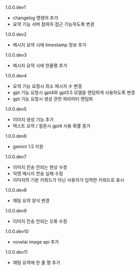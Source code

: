1.0.0.dev1

- changelog 명령어 추가
- 요약 기능 서버 참여자 접근 가능하도록 변경

1.0.0.dev2

- 메시지 요약 시에 timestamp 정보 추가

1.0.0.dev3

- 메시지 요약 시에 한줄평 추가

1.0.0.dev4

- 요약 기능 요청시 최소 메시지 수 변경
- gpt 기능 요청시 gpt4와 gpt3.5 모델을 랜덤하게 사용하도록 변경
- gpt 기능 요청시 생성 관련 파라미터 랜덤화

1.0.0.dev5

- 이미지 생성 기능 추가
- 텍스트 요약 / 질문시 gpt4 사용 확률 증가

1.0.0.dev6

- gemini 1.5 지원

1.0.0.dev7

- 이미지 전송 안되는 현상 수정
- 익명 메시지 전송 실패 수정
- 이미지의 기본 키워드가 아닌 사용자가 입력한 키워드로 표시

1.0.0.dev8

- 채팅 요약 양식 변경

1.0.0.dev9

- 이미지 전송 안되는 오류 수정

1.0.0.dev10

- novelai image api 추가

1.0.0.dev11

- 채팅 요약에 한 줄 평 추가
